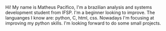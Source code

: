 Hi! My name is Matheus Pacifico, I'm a brazilian analysis and systems development student from IFSP.
I'm a beginner looking to improve. The languanges I know are: python, C, html, css. Nowadays I'm focusing at improving my python skills.
I'm looking forward to do some small projects.
<!---
matheusspacifico/matheusspacifico is a ✨ special ✨ repository because its `README.md` (this file) appears on your GitHub profile.
You can click the Preview link to take a look at your changes.
--->
